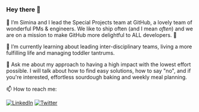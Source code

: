 ### Hey there 👋 

🔭 I’m Simina and I lead the Special Projects team at GitHub, a lovely team of wonderful PMs & engineers. We like to ship often (and I mean _often_) and we are on a mission to make GitHub more delightful to ALL developers. 🥷 

🌱 I’m currently learning about leading inter-disciplinary teams, living a more fulfilling life and managing toddler tantrums.

💬 Ask me about my approach to having a high impact with the lowest effort possible. I will talk about how to find easy solutions, how to say "no", and if you're interested, effortless sourdough baking and weekly meal planning.

📫 How to reach me: 

[![LinkedIn](https://img.shields.io/badge/Linked-In-2867b2)](https://www.linkedin.com/in/simina-pasat-5707a633/)
[![Twitter](https://img.shields.io/badge/twitter-siminapasat-1DA1F2)](https://www.twitter.com/siminapasat)

